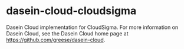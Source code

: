 dasein-cloud-cloudsigma
=======================

Dasein Cloud implementation for CloudSigma. For more information on Dasein Cloud, see the Dasein Cloud home page at https://github.com/greese/dasein-cloud.